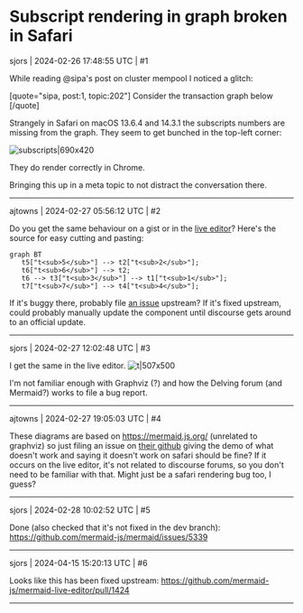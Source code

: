 # Subscript rendering in graph broken in Safari

sjors | 2024-02-26 17:48:55 UTC | #1

While reading @sipa's post on cluster mempool I noticed a glitch:

[quote="sipa, post:1, topic:202"]
Consider the transaction graph below
[/quote]

Strangely in Safari on macOS 13.6.4 and 14.3.1 the subscripts numbers  are missing from the graph. They seem to get bunched in the top-left corner:

![subscripts|690x420](upload://cSNreuchXWJzi095wLRWD8khoYz.png)

They do render correctly in Chrome.

Bringing this up in a meta topic to not distract the conversation there.

-------------------------

ajtowns | 2024-02-27 05:56:12 UTC | #2

Do you get the same behaviour on a gist or in the [live editor](https://mermaid.live/)? Here's the source for easy cutting and pasting:

```
graph BT
   t5["t<sub>5</sub>"] --> t2["t<sub>2</sub>"];
   t6["t<sub>6</sub>"] --> t2;
   t6 --> t3["t<sub>3</sub>"] --> t1["t<sub>1</sub>"];
   t7["t<sub>7</sub>"] --> t4["t<sub>4</sub>"];
```

If it's buggy there, probably file [an issue](https://github.com/mermaid-js/mermaid/issues) upstream? If it's fixed upstream, could probably manually update the component until discourse gets around to an official update.

-------------------------

sjors | 2024-02-27 12:02:48 UTC | #3

I get the same in the live editor.
![t|507x500](upload://t0XGChc9cDmCHK4t7I8vvFMZb7J.png)

I'm not familiar enough with Graphviz (?) and how the Delving forum (and Mermaid?) works to file a bug report.

-------------------------

ajtowns | 2024-02-27 19:05:03 UTC | #4

These diagrams are based on https://mermaid.js.org/ (unrelated to graphviz) so just filing an issue on [their github](https://github.com/mermaid-js/mermaid/issues) giving the demo of what doesn't work and saying it doesn't work on safari should be fine? If it occurs on the live editor, it's not related to discourse forums, so you don't need to be familiar with that. Might just be a safari rendering bug too, I guess?

-------------------------

sjors | 2024-02-28 10:02:52 UTC | #5

Done (also checked that it's not fixed in the dev branch): https://github.com/mermaid-js/mermaid/issues/5339

-------------------------

sjors | 2024-04-15 15:20:13 UTC | #6

Looks like this has been fixed upstream: https://github.com/mermaid-js/mermaid-live-editor/pull/1424

-------------------------

